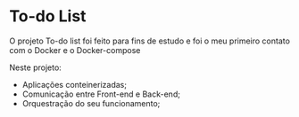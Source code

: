 # To-do List

O projeto To-do list foi feito para fins de estudo e foi o meu primeiro contato com o Docker e o Docker-compose

Neste projeto:
- Aplicações conteinerizadas;
- Comunicação entre Front-end e Back-end;
- Orquestração do seu funcionamento;
